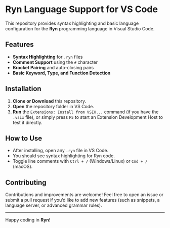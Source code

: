 # Ryn Language Support for VS Code

This repository provides syntax highlighting and basic language configuration for the **Ryn** programming language in Visual Studio Code.

## Features

- **Syntax Highlighting** for `.ryn` files
- **Comment Support** using the `#` character
- **Bracket Pairing** and auto-closing pairs
- **Basic Keyword, Type, and Function Detection**

## Installation

1. **Clone or Download** this repository.
2. **Open** the repository folder in VS Code.
3. **Run** the `Extensions: Install from VSIX...` command (if you have the `.vsix` file), or simply press `F5` to start an Extension Development Host to test it directly.

## How to Use

- After installing, open any `.ryn` file in VS Code.
- You should see syntax highlighting for Ryn code.
- Toggle line comments with `Ctrl + /` (Windows/Linux) or `Cmd + /` (macOS).

## Contributing

Contributions and improvements are welcome! Feel free to open an issue or submit a pull request if you’d like to add new features (such as snippets, a language server, or advanced grammar rules).

---

Happy coding in **Ryn**!
